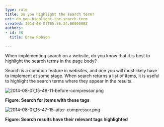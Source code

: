 ```yaml
---
type: rule
title: Do you highlight the search term?
uri: do-you-highlight-the-search-term
created: 2014-08-07T05:56:34.0000000Z
authors:
- id: 38
  title: Drew Robson

---
```


 
When implementing search on a website, do you know that it is best to highlight the search terms in the page body?
 
​Search is a common feature in websites, and one you will most likely have to implement at some stage. When search returns a list of items, it is useful to highlight the search terms where they appear in the results.



![2014-08-07_15-48-11-before-compressor.png](/PublishingImages/2014-08-07_15-48-11-before-compressor.png)

**Figure: Search for items with these tags**



![2014-08-07_15-47-15-after-compressor.png](/PublishingImages/2014-08-07_15-47-15-after-compressor.png)

**Figure: Search results have their relevant tags highlighted**

